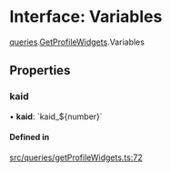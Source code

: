 # Interface: Variables

[queries](api/modules/queries.md).[GetProfileWidgets](api/modules/queries.GetProfileWidgets.md).Variables

## Properties

### kaid

• **kaid**: \`kaid\_$\{number}\`

#### Defined in

[src/queries/getProfileWidgets.ts:72](https://github.com/bhavjitChauhan/khan-api/blob/9bcea3fc/src/queries/getProfileWidgets.ts#L72)
